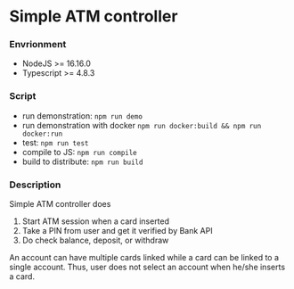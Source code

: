 # Simple ATM controller

### Envrionment
- NodeJS >= 16.16.0
- Typescript >= 4.8.3

### Script
- run demonstration: `npm run demo`
- run demonstration with docker `npm run docker:build && npm run docker:run`
- test: `npm run test`
- compile to JS: `npm run compile`
- build to distribute: `npm run build`

### Description

Simple ATM controller does
 1) Start ATM session when a card inserted
 2) Take a PIN from user and get it verified by Bank API
 3) Do check balance, deposit, or withdraw

An account can have multiple cards linked while a card can be linked to a single account.
Thus, user does not select an account when he/she inserts a card.
